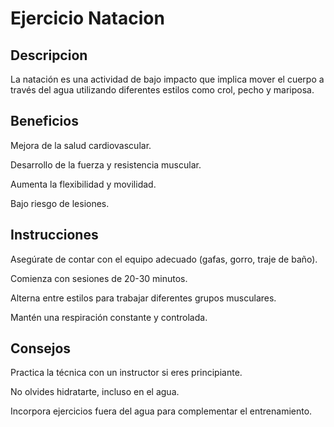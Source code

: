 # Ejercicio Natacion

## Descripcion

La natación es una actividad de bajo impacto que implica mover el cuerpo a través del agua utilizando diferentes estilos como crol, pecho y mariposa.

## Beneficios

Mejora de la salud cardiovascular.

Desarrollo de la fuerza y resistencia muscular.

Aumenta la flexibilidad y movilidad.

Bajo riesgo de lesiones.

## Instrucciones

Asegúrate de contar con el equipo adecuado (gafas, gorro, traje de baño).

Comienza con sesiones de 20-30 minutos.

Alterna entre estilos para trabajar diferentes grupos musculares.

Mantén una respiración constante y controlada.

## Consejos

Practica la técnica con un instructor si eres principiante.

No olvides hidratarte, incluso en el agua.

Incorpora ejercicios fuera del agua para complementar el entrenamiento.